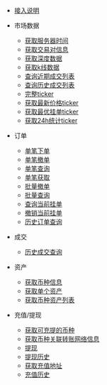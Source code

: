 <!-- docs/_sidebar.md -->

* [接入说明](/spot-openapi/README)

* 市场数据
    * [获取服务器时间](/spot-openapi/market/public_time)
    * [获取交易对信息](/spot-openapi/market/public_symbol)
    * [获取深度数据](/spot-openapi/market/public_depth)
    * [获取k线数据](/spot-openapi/market/public_kline)
    * [查询近期成交列表](/spot-openapi/market/public_trade_recent)
    * [查询历史成交列表](/spot-openapi/market/public_trade_history)
    * [完整ticker](/spot-openapi/market/public_ticker)
    * [获取最新价格ticker](/spot-openapi/market/public_ticker_price)
    * [获取最优挂单ticker](/spot-openapi/market/public_ticker_book)
    * [获取24h统计ticker](/spot-openapi/market/public_ticker_24h)

* 订单
    * [单笔下单](/spot-openapi/order/order_create)
    * [单笔撤单](/spot-openapi/order/order_delete)
    * [单笔查询](/spot-openapi/order/order_get)
    * [单笔获取](/spot-openapi/order/order_get_path)
    * [批量撤单](/spot-openapi/order/batch-order_delete)
    * [批量查询](/spot-openapiorder/batch-order_get.md)
    * [查询当前挂单](/spot-openapi/order/open-order_get.md)
    * [撤销当前挂单](/spot-openapi/order/open-order_delete.md)
    * [历史订单查询](/spot-openapi/order/history-order.md)


* 成交
    * [历史成交查询](/spot-openapi/trade/trade_get.md)


* 资产
    * [获取币种信息](/spot-openapi/asset/public_currencies.md)
    * [获取单个资产](/spot-openapi/asset/balance.md)
    * [获取币种资产列表](/spot-openapi/asset/balances.md)


* 充值/提现
  * [获取可充提的币种](/spot-openapi/wallet/support_currency.md)
  * [获取币种关联转账网络信息](/spot-openapi/asset/public_currencies.md)
  * [提现](/spot-openapi/wallet/withdraw.md)
  * [提现历史](/spot-openapi/wallet/withdraw_history.md)
  * [获取充值地址](/spot-openapi/wallet/deposit_address.md)
  * [充值历史](/spot-openapi/wallet/deposit_history.md)
